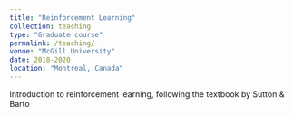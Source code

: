 ```yaml
---
title: "Reinforcement Learning"
collection: teaching
type: "Graduate course"
permalink: /teaching/
venue: "McGill University"
date: 2018-2020
location: "Montreal, Canada"
---
```


Introduction to reinforcement learning, following the textbook by Sutton & Barto
